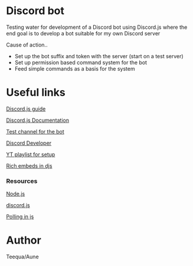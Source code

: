# Discord bot

Testing water for development of a Discord bot using Discord.js where the end goal is to develop a bot suitable for my own Discord server

Cause of action.. <br/>
<ul>
  <li> Set up the bot suffix and token with the server (start on a test server)</li>
  <li> Set up permission based command system for the bot </li>
  <li> Feed simple commands as a basis for the system </li>
</ul>

<h1> Useful links </h1>

<a href="https://discordjs.guide/"> Discord.js guide </a>

<a href="https://discord.js.org/#/docs/main/stable/general/welcome" > Discord.js Documentation </a>

<a href="https://discord.gg/KJkKb2u" > Test channel for the bot </a>

<a href="https://discordapp.com/developers/applications/686348689438277797/bot"> Discord Developer </a>

<a href="https://www.youtube.com/watch?v=KZ7c0OXzg6k&list=PLdnyVeMcpY78Hz8fFD1vqhYliBmZKaa7N"> YT playlist for setup </a>

[Rich embeds in djs](https://leovoel.github.io/embed-visualizer/)

### Resources

[Node.js](https://nodejs.org/en/)

[discord.js](https://www.npmjs.com/package/discord.js)

[Polling in js](https://levelup.gitconnected.com/polling-in-javascript-ab2d6378705a)

# Author

Teequa/Aune
